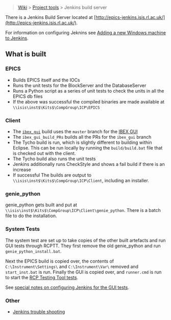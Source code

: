 > [Wiki](Home) > [Project tools](Project-tools) > Jenkins build server

There is a Jenkins Build Server located at [http://epics-jenkins.isis.rl.ac.uk/](http://epics-jenkins.isis.rl.ac.uk/).

For information on configuring Jeknins see [Adding a new Windows machine to Jenkins](Adding-a-new-Windows-machine-to-Jenkins).

## What is built

### EPICS

* Builds EPICS itself and the IOCs
* Runs the unit tests for the BlockServer and the DatabaseServer
* Runs a Python script as a series of unit tests to check the units in all the EPICS db files
* If the above was successful the compiled binaries are made available at `\\isis\inst$\Kits$\CompGroup\ICP\EPICS`

### Client

* The [`ibex_gui`](http://epics-jenkins.isis.rl.ac.uk/job/ibex_gui_build_PRs/) build uses the `master` branch for the [IBEX GUI](https://github.com/ISISComputingGroup/ibex_gui)
* The `ibex_gui_build_PRs` builds all the PRs for the `ibex_gui` branch
* The Tycho build is run, which is slightly different to building within Eclipse. This can be run locally by running the `build/build.bat` file that is checked out with the client.
* The Tycho build also runs the unit tests
* Jenkins additionally runs CheckStyle and shows a fail build if there is an increase
* If successful The builds are output to `\\isis\inst$\Kits$\CompGroup\ICP\Client`, including an installer.

### genie_python

genie_python gets built and put at `\\isis\inst$\Kits$\CompGroup\ICP\Client\genie_python`. There is a batch file to do the installation.

### System Tests

The system test are set up to take copies of the other built artefacts and run GUI tests through RCPTT. They first remove the old genie_python and run `genie_python_install.bat`.

Next the EPICS build is copied over, the contents of `C:\Instrument\Settings\` and `C:\Instrument\Var\` removed and `start_inst.bat` is run. Finally the GUI is copied over, and `runner.cmd` is run to start the [RCP Testing Tool tests](System-Testing-with-RCPTT).

See [special notes on configuring Jenkins for the GUI tests](Adding-a-new-Windows-machine-to-Jenkins#jenkins_gui_tests).

### Other

* [Jenkins trouble shooting](Jenkins-Trouble-Shooting)
